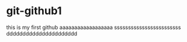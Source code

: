 # git-github1
this is my first github
aaaaaaaaaaaaaaaaaa
ssssssssssssssssssssssss
dddddddddddddddddddddd

